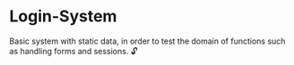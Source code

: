 # Login-System
Basic system with static data, in order to test the domain of functions such as handling forms and sessions. 🔓

